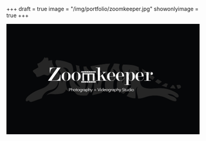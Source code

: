 +++
draft = true
image = "/img/portfolio/zoomkeeper.jpg"
showonlyimage = true
+++

![](/img/portfolio/zoomkeeper.jpg)